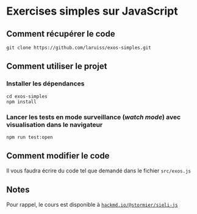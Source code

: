 # Exercises simples sur JavaScript

## Comment récupérer le code

```
git clone https://github.com/laruiss/exos-simples.git
```

## Comment utiliser le projet

### Installer les dépendances

```
cd exos-simples
npm install
```

### Lancer les tests en mode surveillance (*watch mode*) avec visualisation dans le navigateur

```
npm run test:open
```

## Comment modifier le code

Il vous faudra écrire du code tel que demandé dans le fichier `src/exos.js`

## Notes

Pour rappel, le cours est disponible à [`hackmd.io/@stormier/sieli-js`](https://hackmd.io/@stormier/sieli-js)